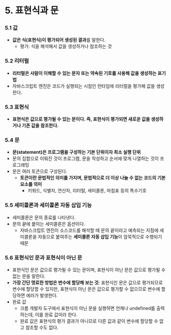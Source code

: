 # 5. 표현식과 문

### 5.1 값
- **값은 식(표현식)이 평가되어 생성된 결과**를 말한다.
  - 평가: 식을 해석해서 값을 생성하거나 참조하는 것

### 5.2 리터럴
- **리터럴은 사람이 이해할 수 있는 문자 또는 약속된 기호를 사용해 값을 생성하는 표기법**
- 자바스크립트 엔진은 코드가 실행되는 시점인 런타임에 리터럴을 평가해 값을 생성한다.

### 5.3 표현식
- **표현식은 값으로 평가될 수 있는 문이다. 즉, 표현식이 평가되면 새로운 값을 생성하거나 기존 값을 참조한다.**

### 5.4 문
- **문(statement)은 프로그램을 구성하는 기본 단위이자 최소 실행 단위**
- 문의 집합으로 이뤄진 것이 프로그램, 문을 작성하고 순서에 맞게 나열하는 것이 프로그래밍
- 문은 여러 토큰으로 구성된다.
  - **토큰이란 문법적인 의미를 가지며, 문법적으로 더 이상 나눌 수 없는 코드의 기본 요소를 의미**
    - 키워드, 식별자, 연산자, 리터럴, 세미콜론, 마침표 등의 특수기호

### 5.5 세미콜론과 세미콜론 자동 삽입 기능
- 세미콜론은 문의 종료를 나타낸다.
- 문의 끝에 붙이는 세미콜론은 옵션이다.
  - 자바스크립트 엔진이 소스코드를 해석할 때 문의 끝이라고 예측되는 지점에 세미콜론을 자동으로 붙여주는 **세미콜론 자동 삽입 기능**이 암묵적으로 수행되기 때문

### 5.6 표현식인 문과 표현식이 아닌 문
- 표현식인 문은 값으로 평가될 수 있는 문이며, 표현식이 아닌 문은 값으로 평가될 수 없는 문을 말한다.
- **가장 간단 명료한 방법은 변수에 할당해 보는 것**: 표현식인 문은 값으로 평가되므로 변수에 할당할 수 있지만, 표현식이 아닌 문은 값으로 평가할 수 없으므로 변수에 할당하면 에러가 발생한다.
- 완료 값
  - 크롬 개발자 도구에서 표현식이 아닌 문을 실행하면 언제나 undefined를 출력하는데, 이를 완료 값이라 한다.
  - 완료 값은 표현식의 평가 결과가 아니므로 다른 값과 같이 변수에 할당할 수 없고 참조할 수도 없다.